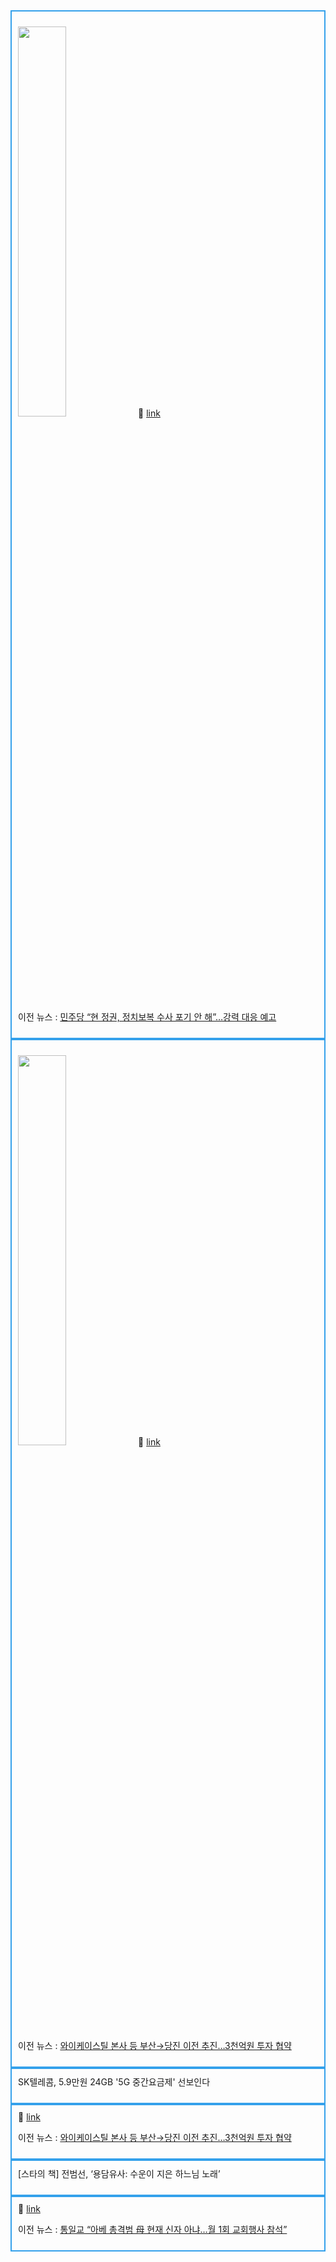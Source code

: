 <div style="border: 2px solid #34a1eb; padding:10px;## section : polictics

📝 뉴스 제목 : 전문가 "北 '저강도 도발' 속 숨어있는 '복합위협' 간파해야"

<img src = "https://imgnews.pstatic.net/image/origin/014/2022/07/11/4865364.jpg?type=ofullfill106_72" width="40%" height="40%"/>🔗 [link](https://n.news.naver.com/mnews/article/014/0004865364?sid=100)

이전 뉴스 : [민주당 “현 정권, 정치보복 수사 포기 안 해”…강력 대응 예고](https://n.news.naver.com/mnews/article/056/0011299821?sid=100)

</div>



<div style="border: 2px solid #34a1eb; padding:10px;## section : economy

📝 뉴스 제목 : 염승열 목포세관장 취임…"지역경제 활성화 역량 집중"

<img src = "https://imgnews.pstatic.net/image/origin/001/2022/07/11/13302708.jpg?type=nf106_72" width="40%" height="40%"/>🔗 [link](https://n.news.naver.com/mnews/article/001/0013302708?sid=101)

이전 뉴스 : [와이케이스틸 본사 등 부산→당진 이전 추진…3천억원 투자 협약](https://n.news.naver.com/mnews/article/001/0013302774?sid=101)

</div>



<div style="border: 2px solid #34a1eb; padding:10px;## section : science

새롭게 업데이트 된 뉴스가 없습니다.

이전 뉴스 : [SK텔레콤, 5.9만원 24GB '5G 중간요금제' 선보인다](https://n.news.naver.com/mnews/article/417/0000831242?sid=105)

</div>



<div style="border: 2px solid #34a1eb; padding:10px;## section : society

📝 뉴스 제목 : 광주 송정로 1번길에선 차보다 사람 먼저…보행자 우선도로 선정

<img src = "https://imgnews.pstatic.net/image/origin/001/2022/07/11/13302710.jpg?type=nf106_72" width="40%" height="40%"/>🔗 [link](https://n.news.naver.com/mnews/article/001/0013302710?sid=102)

이전 뉴스 : [와이케이스틸 본사 등 부산→당진 이전 추진…3천억원 투자 협약](https://n.news.naver.com/mnews/article/001/0013302774?sid=102)

</div>



<div style="border: 2px solid #34a1eb; padding:10px;## section : life

새롭게 업데이트 된 뉴스가 없습니다.

이전 뉴스 : [[스타의 책] 전범선, ‘용담유사: 수운이 지은 하느님 노래’](https://n.news.naver.com/mnews/article/119/0002619856?sid=103)

</div>



<div style="border: 2px solid #34a1eb; padding:10px;## section : world

📝 뉴스 제목 : 17시간 줄섰다…뉴욕 뒤흔든 K-Pop 인기

<img src = "https://imgnews.pstatic.net/image/origin/009/2022/07/11/4989764.jpg?type=nf106_72" width="40%" height="40%"/>🔗 [link](https://n.news.naver.com/mnews/article/009/0004989764?sid=104)

이전 뉴스 : [통일교 “아베 총격범 母 현재 신자 아냐…월 1회 교회행사 참석”](https://n.news.naver.com/mnews/article/020/0003439283?sid=104)

</div>



